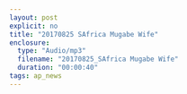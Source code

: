```yaml
---
layout: post
explicit: no
title: "20170825 SAfrica Mugabe Wife"
enclosure:
  type: "Audio/mp3"
  filename: "20170825_SAfrica Mugabe Wife"
  duration: "00:00:40"
tags: ap_news
---
```




